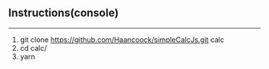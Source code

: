 ## Instructions(console)
------
1. git clone https://github.com/Haancoock/simpleCalcJs.git calc
2. cd calc/
3. yarn 